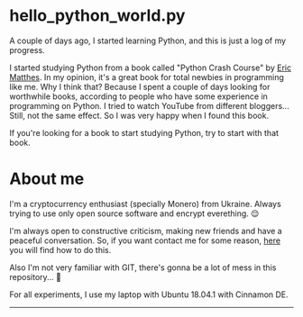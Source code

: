 # hello_python_world.py
A couple of days ago, I started learning Python, and this is just a log of my progress. 

I started studying Python from a book called "Python Crash Course" by [Eric Matthes](https://ehmatthes.github.io/). In my opinion, it's a great book for total newbies in programming like me. Why I think that? Because I spent a couple of days looking for worthwhile books, according to people who have some experience in programming on Python. I tried to watch YouTube from different bloggers... Still, not the same effect. So I was very happy when I found this book. 

If you're looking for a book to start studying Python, try to start with that book.

# About me

I'm a cryptocurrency enthusiast (specially Monero) from Ukraine. Always trying to use only open source software and encrypt everething. 😌

I'm always open to constructive criticism, making new friends and have a peaceful conversation. So, if you want contact me for some reason, [here](https://zerobin.net/?b60e0b0d2a5b0013#Iw9rm3YwfjO9BZfmmy3GcrFgOyqQwHhXmmAvN1jRzvI=) you will find how to do this.

Also I'm not very familiar with GIT, there's gonna be a lot of mess in this repository... 🙂

For all experiments, I use my laptop with Ubuntu 18.04.1 with Cinnamon DE.

---








